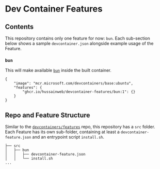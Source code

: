 # Dev Container Features

## Contents

This repository contains only one feature for now: `bun`. Each sub-section below shows a sample `devcontainer.json` alongside example usage of the Feature.

### `bun`

This will make available [`bun`](https://bun.sh/) inside the built container.

```jsonc
{
    "image": "mcr.microsoft.com/devcontainers/base:ubuntu",
    "features": {
        "ghcr.io/hussainweb/devcontainer-features/bun:1": {}
    }
}
```

## Repo and Feature Structure

Similar to the [`devcontainers/features`](https://github.com/devcontainers/features) repo, this repository has a `src` folder.  Each Feature has its own sub-folder, containing at least a `devcontainer-feature.json` and an entrypoint script `install.sh`. 

```
├── src
│   ├── bun
│   │   ├── devcontainer-feature.json
│   │   └── install.sh
...
```
